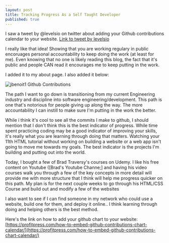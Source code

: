 ```yaml
---
layout: post
title: Tracking Progress As a Self Taught Developer 
published: true
---
```


I saw a tweet by @levelsio on twitter about adding your Github contributions calendar to your website.
[Link to tweet by levelsio](https://twitter.com/levelsio/status/1383887141135024134)

I really like that idea! Showing that you are working regulary in public encoruages personal accountability to keep doing the work (at least for me). Even knowing that no one is likely reading this blog, the fact that it's public and people CAN read it encourages me to keep putting in the work.

I added it to my about page. I also added it below: 

<img src="http://ghchart.rshah.org/276298/jbenoit1" alt="jbenoit1 Github Contributions">


The path I want to go down is transitioning from my current Engineering industry and discipline into software engineering/development. This path is one that's notorious for people giving up along the way. The more accountability I can instill to make sure I'm putting in the work the better.

While i think it's cool to see all the commits I make to github, I should mention that I don't think  this is the best indicator of progress. While time spent practicing coding may be a good indicator of improving your skills, it's really what you are learning through doing that matters. Watching your 11th HTML tutorial without working on building a website or a web app isn't going to move me towards my goals. The best indicator is the projects I'm building and putting out into the world.

Today, I bought a few of Brad Traversy's courses on Udemy. I like his free content on Youtube ([Brad's Youtube Channe;] and having his video courses walk you through a few of the key concepts in more detail will provide me with more structure that I think will help me progress quicker on this path. My plan is for the next couple weeks to go through his HTML/CSS Course and build out and modify a few of the websites 

I also want to see if I can find someone in my network who could use a website, build one for them, and deploy it online.. I think learning through doing and helping others is the best method.


Here's the link on how to add your github chart to your website: [https://profitpress.com/how-to-embed-github-contributions-chart-calendar/](https://profitpress.com/how-to-embed-github-contributions-chart-calendar/)
